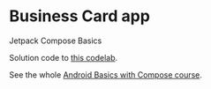 # Business Card app

Jetpack Compose Basics

Solution code to [this codelab](https://developer.android.com/codelabs/basic-android-kotlin-compose-business-card).

See the whole [Android Basics with Compose course](https://developer.android.com/courses/android-basics-compose/course).
